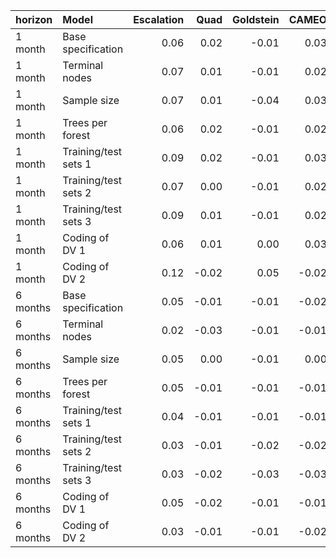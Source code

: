 |horizon  |Model                | Escalation|  Quad| Goldstein| CAMEO| Average|
|:--------|:--------------------|----------:|-----:|---------:|-----:|-------:|
|1 month  |Base specification   |       0.06|  0.02|     -0.01|  0.03|    0.00|
|1 month  |Terminal nodes       |       0.07|  0.01|     -0.01|  0.02|    0.00|
|1 month  |Sample size          |       0.07|  0.01|     -0.04|  0.03|    0.00|
|1 month  |Trees per forest     |       0.06|  0.02|     -0.01|  0.02|    0.00|
|1 month  |Training/test sets 1 |       0.09|  0.02|     -0.01|  0.03|    0.00|
|1 month  |Training/test sets 2 |       0.07|  0.00|     -0.01|  0.02|    0.00|
|1 month  |Training/test sets 3 |       0.09|  0.01|     -0.01|  0.02|    0.01|
|1 month  |Coding of DV 1       |       0.06|  0.01|      0.00|  0.03|    0.00|
|1 month  |Coding of DV 2       |       0.12| -0.02|      0.05| -0.02|    0.01|
|6 months |Base specification   |       0.05| -0.01|     -0.01| -0.02|   -0.02|
|6 months |Terminal nodes       |       0.02| -0.03|     -0.01| -0.01|   -0.02|
|6 months |Sample size          |       0.05|  0.00|     -0.01|  0.00|   -0.03|
|6 months |Trees per forest     |       0.05| -0.01|     -0.01| -0.01|   -0.02|
|6 months |Training/test sets 1 |       0.04| -0.01|     -0.01| -0.01|   -0.02|
|6 months |Training/test sets 2 |       0.03| -0.01|     -0.02| -0.02|   -0.02|
|6 months |Training/test sets 3 |       0.03| -0.02|     -0.03| -0.03|   -0.02|
|6 months |Coding of DV 1       |       0.05| -0.02|     -0.01| -0.01|   -0.02|
|6 months |Coding of DV 2       |       0.03| -0.01|     -0.01| -0.02|   -0.02|
